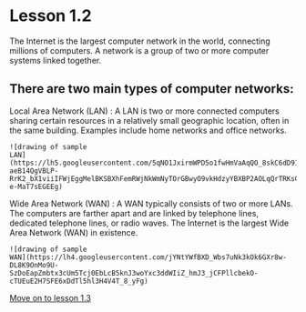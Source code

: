 # Lesson 1.2

The Internet is the largest computer network in the world, connecting
millions of computers. A network is a group of two or more computer
systems linked together.

## There are two main types of computer networks:

Local Area Network (LAN)
: A LAN is two or more connected computers sharing certain resources
  in a relatively small geographic location, often in the same building. Examples include home networks and office networks.

    ![drawing of sample
    LAN](https://lh5.googleusercontent.com/5qNO1JxirmWPD5o1fwHmVaAqQO_8skC6dD91Jm-aeB14QgVBLP-RrK2_bX1viiIFWjEggMelBKSBXhFemRWjNkWmNyTOrGBwyO9vkHdzyYBXBP2AOLqQrTRKsC-e-MaT7sEGEEg)

Wide Area Network (WAN)
: A WAN typically consists of two or more LANs. The computers are
    farther apart and are linked by telephone lines, dedicated
    telephone lines, or radio waves. The Internet is the largest Wide Area Network (WAN) in existence.

    ![drawing of sample
    WAN](https://lh4.googleusercontent.com/jYNtYWfBXD_Wbs7uNk3kOk6GXr8w-DL8K9OnMo9U-SzDoEapZmbtx3cUm5Tcj0EbLcB5knJ3woYxc3ddWIiZ_hmJ3_jCFPllcbekO-cTUEuE2H7SFE6xDdTl5hl3H4V4T_8_yFg)

[Move on to lesson 1.3](https://moodle.alassist.us/mod/url/view.php?id=2624)